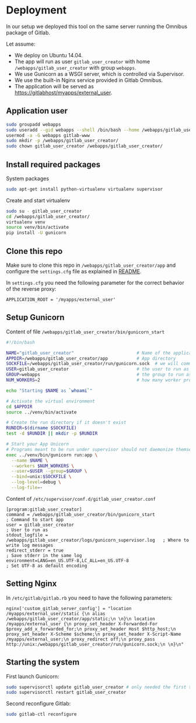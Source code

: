 # Deployment

In our setup we deployed this tool on the same server running the Omnibus package of Gitlab.

Let assume:

* We deploy on Ubuntu 14.04.
* The app will run as user ```gitlab_user_creator``` with home ```/webapps/gitlab_user_creator``` with group ```webapps```.
* We use Gunicorn as a WSGI server, which is controlled via Supervisor.
* We use the built-in Nginx service provided in Gitlab Omnibus.
* The application will be served as [https://gitlabhost/myapps/external_user]().

## Application user

```bash
sudo groupadd webapps
sudo useradd --gid webapps --shell /bin/bash --home /webapps/gitlab_user_creator gitlab_user_creator
usermod -a -G webapps gitlab-www
sudo mkdir -p /webapps/gitlab_user_creator/
sudo chown gitlab_user_creator /webapps/gitlab_user_creator/
```

## Install required packages

System packages
```bash
sudo apt-get install python-virtualenv virtualenv supervisor
```

Create and start virtualenv
```bash
sudo su - gitlab_user_creator
cd /webapps/gitlab_user_creator/
virtualenv venv
source venv/bin/activate
pip install -U gunicorn
```

## Clone this repo

Make sure to clone this repo in ```/webapps/gitlab_user_creator/app``` and configure the ```settings.cfg``` file as explained in [README](README.md).

In ```settings.cfg``` you need the following parameter for the correct behavior of the reverse proxy:
```
APPLICATION_ROOT = '/myapps/external_user'
```

## Setup Gunicorn

Content of file ```/webapps/gitlab_user_creator/bin/gunicorn_start```
```bash
#!/bin/bash

NAME="gitlab_user_creator"                        # Name of the application
APPDIR=/webapps/gitlab_user_creator/app           # App directory
SOCKFILE=/webapps/gitlab_user_creator/run/gunicorn.sock  # we will communicte using this unix socket
USER=gitlab_user_creator                          # the user to run as
GROUP=webapps                                     # the group to run as
NUM_WORKERS=2                                     # how many worker processes should Gunicorn spawn

echo "Starting $NAME as `whoami`"

# Activate the virtual environment
cd $APPDIR
source ../venv/bin/activate

# Create the run directory if it doesn't exist
RUNDIR=$(dirname $SOCKFILE)
test -d $RUNDIR || mkdir -p $RUNDIR

# Start your App Unicorn
# Programs meant to be run under supervisor should not daemonize themselves (do not use --daemon)
exec ../venv/bin/gunicorn run:app \
  --name $NAME \
  --workers $NUM_WORKERS \
  --user=$USER --group=$GROUP \
  --bind=unix:$SOCKFILE \
  --log-level=debug \
  --log-file=-
```

Content of ```/etc/supervisor/conf.d/gitlab_user_creator.conf```

```
[program:gitlab_user_creator]
command = /webapps/gitlab_user_creator/bin/gunicorn_start             ; Command to start app
user = gitlab_user_creator                                            ; User to run as
stdout_logfile = /webapps/gitlab_user_creator/logs/gunicorn_supervisor.log   ; Where to write log messages
redirect_stderr = true                                                ; Save stderr in the same log
environment=LANG=en_US.UTF-8,LC_ALL=en_US.UTF-8                       ; Set UTF-8 as default encoding
```

## Setting Nginx

In ```/etc/gitlab/gitlab.rb``` you need to have the following parameters:
```
nginx['custom_gitlab_server_config'] = "location /myapps/external_user/static {\n alias /webapps/gitlab_user_creator/app/static;\n \n}\n location /myapps/external_user {\n proxy_set_header X-Forwarded-For $proxy_add_x_forwarded_for;\n proxy_set_header Host $http_host;\n proxy_set_header X-Scheme $scheme;\n proxy_set_header X-Script-Name /myapps/external_user;\n proxy_redirect off;\n proxy_pass http://unix:/webapps/gitlab_user_creator/run/gunicorn.sock;\n \n}\n"
```

## Starting the system

First launch Gunicorn:
```bash
sudo supervisorctl update gitlab_user_creator # only needed the first time
sudo supervisorctl restart gitlab_user_creator
```

Second reconfigure Gitlab:
```bash
sudo gitlab-ctl reconfigure
```

